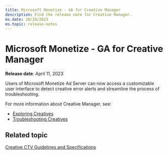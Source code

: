 ```yaml
---
title: Microsoft Monetize - GA for Creative Manager
description: Find the release note for Creative Manager.
ms.date: 10/28/2023
ms.topic: release-notes
---
```


# Microsoft Monetize - GA for Creative Manager

**Release date**: April 11, 2023

Users of Microsoft Monetize Ad Server can now access a customizable user interface to detect creative error alerts and streamline the process of troubleshooting.

For more information about Creative Manager, see:

- [Exploring Creatives](exploring-creatives.md)
- [Troubleshooting Creatives](troubleshooting-creatives.md)

## Related topic

[Creative CTV Guidelines and Specifications](creative-ctv-guidelines-and-specifications.md)
